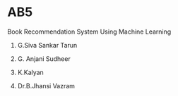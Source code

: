 # AB5
Book Recommendation System Using Machine Learning



1. G.Siva Sankar Tarun

2. G. Anjani Sudheer

3. K.Kalyan

4. Dr.B.Jhansi Vazram
